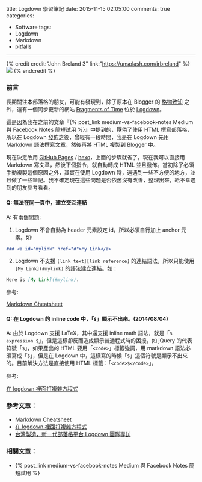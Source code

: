 title: Logdown 學習筆記
date: 2015-11-15 02:05:00
comments: true
categories:
  - Software
tags:
  - Logdown
  - Markdown
  - pitfalls
---
{% credit credit:"John Breland 3" link:"https://unsplash.com/jrbreland"	%}
![](https://images.unsplash.com/photo-1457717047216-96440b68d44c?crop=entropy&fit=crop&fm=jpg&h=975&ixjsv=2.1.0&ixlib=rb-0.3.5&q=80&w=1075)
{% endcredit %}

### 前言

長期關注本部落格的朋友，可能有發現到，除了原本在 Blogger 的 [格物致知][andmobiz] 之外，還有一個同步更新的網站 [Fragments of Time][fragmentsoftime] 位於 [Logdown]。

這是因為我在之前的文章『{% post_link medium-vs-facebook-notes Medium 與 Facebook Notes 簡短試用 %}』中提到的，厭倦了使用 HTML 撰寫部落格，所以在 Logdown [發佈][interview]之後，曾經有一段時間，我是在 Logdown 先用 Markdown 語法撰寫文章，然後再將 HTML 複製到 Blogger 中。

現在決定改用 [GitHub Pages](https://pages.github.com/) / [hexo](https://hexo.io/zh-tw/)，上面的步驟就省了，現在我可以直接用 Markdown 寫文章，然後下個指令，就自動轉成 HTML 並且發佈。當初除了必須手動複製這個原因之外，其實在使用 Logdown 時，還遇到一些不方便的地方，並且做了一些筆記。我不確定現在這些問題是否依舊沒有改善，整理出來，給不幸遇到的朋友參考看看。

<!-- more -->

#### Q: 無法在同一頁中，建立交互連結

A: 有兩個問題:

1. Logdown 不會自動為 header 元素設定 id，所以必須自行加上 anchor 元素。如:
``` markdown
### <a id="mylink" href="#">My Link</a>
```
2. Logdown 不支援 `[link text][link reference]` 的連結語法，所以只能使用 `[My Link](#mylink)` 的語法建立連結。如：
``` markdown
Here is [My Link](#mylink).
```

參考:

[Markdown Cheatsheet]

#### Q: 在 Logdown 的 inline code 中，「`$`」顯示不出來。(2014/08/04)

A: 由於 Logdown 支援 LaTeX，其中還支援 inline math 語法，就是「`$ expression $`」，但是這樣卻反而造成顯示普通程式時的困擾，如 jQuery 的代表符號「`$`」，如果產出的 HTML 要用「`<code>`」標籤強調，用 markdown 語法必須寫成「`$`」，但是在 Logdown 中，這樣寫的時候「`$`」這個符號是顯示不出來的。目前解決方法是直接使用 HTML 標籤：「`<code>$</code>`」。

參考:

[在 logdown 裡面打複雜方程式][latex-in-logdown]

### 參考文章：

* [Markdown Cheatsheet]
* [在 logdown 裡面打複雜方程式][latex-in-logdown]
* [台灣製造，新一代部落格平台 Logdown 團隊專訪][interview]

### 相關文章：

<!-- cross references -->

* {% post_link medium-vs-facebook-notes Medium 與 Facebook Notes 簡短試用 %}

<!-- external references -->

[Logdown]: http://logdown.com/
[interview]: http://www.inside.com.tw/2013/07/17/logdown-interview-a "台灣製造，新一代部落格平台 Logdown 團隊專訪"
[andmobiz]: http://andmobiz.blogspot.tw/ "格物致知"
[fragmentsoftime]: http://fragmentsoftime.logdown.com/ "Fragments Of Time"
[Markdown Cheatsheet]: https://github.com/adam-p/markdown-here/wiki/Markdown-Cheatsheet#links
[latex-in-logdown]: http://nan.logdown.com/post/2013/08/03/write-complex-latex-equations-in-logdown-by-mathjax-support "在 logdown 裡面打複雜方程式"
